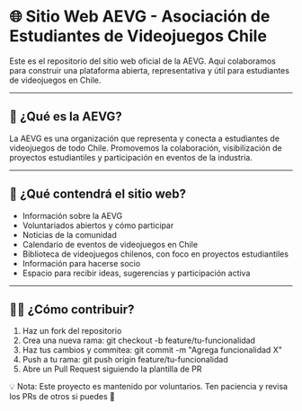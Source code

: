 # 🌐 Sitio Web AEVG - Asociación de Estudiantes de Videojuegos Chile

Este es el repositorio del sitio web oficial de la AEVG. Aquí colaboramos para construir una plataforma abierta, representativa y útil para estudiantes de videojuegos en Chile.

---

## 📌 ¿Qué es la AEVG?
La AEVG es una organización que representa y conecta a estudiantes de videojuegos de todo Chile. Promovemos la colaboración, visibilización de proyectos estudiantiles y participación en eventos de la industria.

---

## 🚧 ¿Qué contendrá el sitio web?

- Información sobre la AEVG
- Voluntariados abiertos y cómo participar
- Noticias de la comunidad
- Calendario de eventos de videojuegos en Chile
- Biblioteca de videojuegos chilenos, con foco en proyectos estudiantiles
- Información para hacerse socio
- Espacio para recibir ideas, sugerencias y participación activa

---

## 🧑‍💻 ¿Cómo contribuir?

1. Haz un fork del repositorio
2. Crea una nueva rama:
   git checkout -b feature/tu-funcionalidad
3. Haz tus cambios y commitea:
   git commit -m "Agrega funcionalidad X"
4. Push a tu rama:
   git push origin feature/tu-funcionalidad
5. Abre un Pull Request siguiendo la plantilla de PR

💡 Nota: Este proyecto es mantenido por voluntarios. Ten paciencia y revisa los PRs de otros si puedes 💚